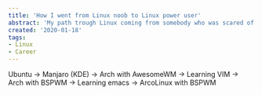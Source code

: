 ```yaml
---
title: 'How I went from Linux noob to Linux power user'
abstract: 'My path trough Linux coming from somebody who was scared of the command line to somebody who lives in it'
created: '2020-01-18'
tags:
- Linux
- Career
---
```


Ubuntu -> Manjaro (KDE) -> Arch with AwesomeWM -> Learning VIM -> Arch with BSPWM -> Learning emacs -> ArcoLinux with BSPWM